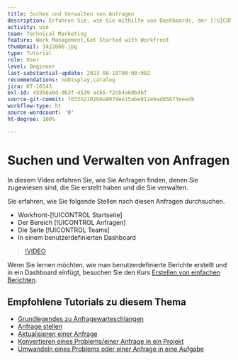 ```yaml
---
title: Suchen und Verwalten von Anfragen
description: Erfahren Sie, wie Sie mithilfe von Dashboards, der [!UICONTROL Startseite], dem Bereich [!UICONTROL Anforderungen] und der Seite [!UICONTROL Teams] nach eingehenden Anfragen suchen können, die über eine Anfrage-Warteschlange gestellt wurden.
activity: use
team: Technical Marketing
feature: Work Management,Get Started with Workfront
thumbnail: 3422686.jpg
type: Tutorial
role: User
level: Beginner
last-substantial-update: 2023-08-10T00:00:00Z
recommendations: noDisplay,catalog
jira: KT-10143
exl-id: 45956a0d-d63f-4539-ac65-f2c64a60b4bf
source-git-commit: f033b210268e8979ee15abe812e6ad85673eeedb
workflow-type: ht
source-wordcount: '0'
ht-degree: 100%

---
```


# Suchen und Verwalten von Anfragen

In diesem Video erfahren Sie, wie Sie Anfragen finden, denen Sie zugewiesen sind, die Sie erstellt haben und die Sie verwalten.

Sie erfahren, wie Sie folgende Stellen nach diesen Anfragen durchsuchen.

* Workfront-[!UICONTROL Startseite]
* Der Bereich [!UICONTROL Anfragen]
* Die Seite [!UICONTROL Teams]
* In einem benutzerdefinierten Dashboard


>[!VIDEO](https://video.tv.adobe.com/v/3422686/?quality=12&learn=on)

Wenn Sie lernen möchten, wie man benutzerdefinierte Berichte erstellt und in ein Dashboard einfügt, besuchen Sie den Kurs [Erstellen von einfachen Berichten](https://experienceleague.adobe.com/docs/workfront-course-map/using/learning-programs/basic-report-creation-program.html?lang=de).

## Empfohlene Tutorials zu diesem Thema

* [Grundlegendes zu Anfragewarteschlangen](/help/manage-work/request-queues/understand-request-queues.md)
* [Anfrage stellen](/help/manage-work/issues-requests/make-a-request.md)
* [Aktualisieren einer Anfrage](/help/manage-work/issues-requests/update-a-request.md)
* [Konvertieren eines Problems/einer Anfrage in ein Projekt](/help/manage-work/issues-requests/create-a-project-from-a-request.md)
* [Umwandeln eines Problems oder einer Anfrage in eine Aufgabe](/help/manage-work/issues-requests/convert-issues-to-other-work-items.md)

